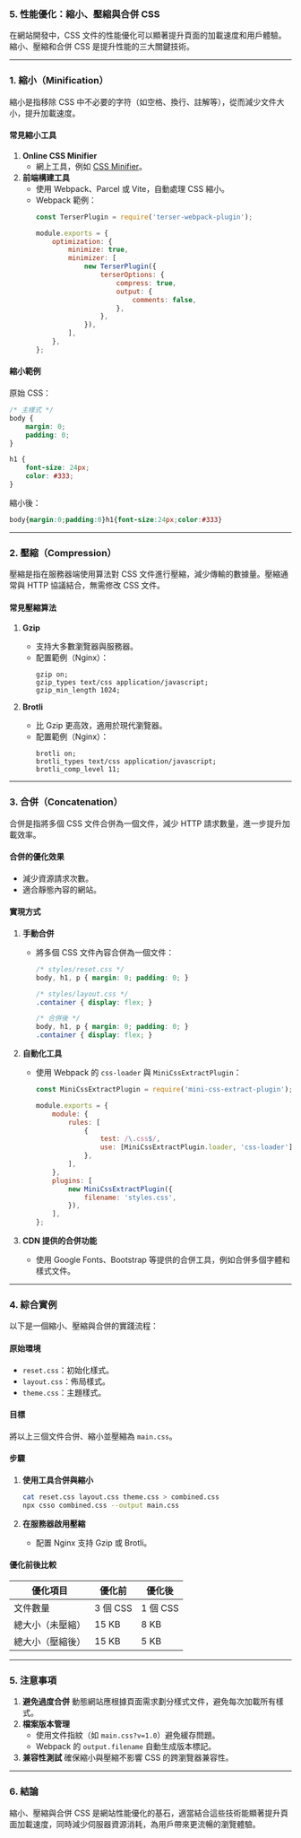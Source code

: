 ### **5. 性能優化：縮小、壓縮與合併 CSS**

在網站開發中，CSS 文件的性能優化可以顯著提升頁面的加載速度和用戶體驗。縮小、壓縮和合併 CSS 是提升性能的三大關鍵技術。

---

### **1. 縮小（Minification）**

縮小是指移除 CSS 中不必要的字符（如空格、換行、註解等），從而減少文件大小，提升加載速度。

#### **常見縮小工具**
1. **Online CSS Minifier**
   - 網上工具，例如 [CSS Minifier](https://cssminifier.com/)。
2. **前端構建工具**
   - 使用 Webpack、Parcel 或 Vite，自動處理 CSS 縮小。
   - Webpack 範例：
     ```javascript
     const TerserPlugin = require('terser-webpack-plugin');

     module.exports = {
         optimization: {
             minimize: true,
             minimizer: [
                 new TerserPlugin({
                     terserOptions: {
                         compress: true,
                         output: {
                             comments: false,
                         },
                     },
                 }),
             ],
         },
     };
     ```

#### **縮小範例**
原始 CSS：
```css
/* 主樣式 */
body {
    margin: 0;
    padding: 0;
}

h1 {
    font-size: 24px;
    color: #333;
}
```

縮小後：
```css
body{margin:0;padding:0}h1{font-size:24px;color:#333}
```

---

### **2. 壓縮（Compression）**

壓縮是指在服務器端使用算法對 CSS 文件進行壓縮，減少傳輸的數據量。壓縮通常與 HTTP 協議結合，無需修改 CSS 文件。

#### **常見壓縮算法**
1. **Gzip**
   - 支持大多數瀏覽器與服務器。
   - 配置範例（Nginx）：
     ```nginx
     gzip on;
     gzip_types text/css application/javascript;
     gzip_min_length 1024;
     ```

2. **Brotli**
   - 比 Gzip 更高效，適用於現代瀏覽器。
   - 配置範例（Nginx）：
     ```nginx
     brotli on;
     brotli_types text/css application/javascript;
     brotli_comp_level 11;
     ```

---

### **3. 合併（Concatenation）**

合併是指將多個 CSS 文件合併為一個文件，減少 HTTP 請求數量，進一步提升加載效率。

#### **合併的優化效果**
- 減少資源請求次數。
- 適合靜態內容的網站。

#### **實現方式**
1. **手動合併**
   - 將多個 CSS 文件內容合併為一個文件：
     ```css
     /* styles/reset.css */
     body, h1, p { margin: 0; padding: 0; }

     /* styles/layout.css */
     .container { display: flex; }

     /* 合併後 */
     body, h1, p { margin: 0; padding: 0; }
     .container { display: flex; }
     ```

2. **自動化工具**
   - 使用 Webpack 的 `css-loader` 與 `MiniCssExtractPlugin`：
     ```javascript
     const MiniCssExtractPlugin = require('mini-css-extract-plugin');

     module.exports = {
         module: {
             rules: [
                 {
                     test: /\.css$/,
                     use: [MiniCssExtractPlugin.loader, 'css-loader'],
                 },
             ],
         },
         plugins: [
             new MiniCssExtractPlugin({
                 filename: 'styles.css',
             }),
         ],
     };
     ```

3. **CDN 提供的合併功能**
   - 使用 Google Fonts、Bootstrap 等提供的合併工具，例如合併多個字體和樣式文件。

---

### **4. 綜合實例**

以下是一個縮小、壓縮與合併的實踐流程：

#### **原始環境**
- `reset.css`：初始化樣式。
- `layout.css`：佈局樣式。
- `theme.css`：主題樣式。

#### **目標**
將以上三個文件合併、縮小並壓縮為 `main.css`。

#### **步驟**
1. **使用工具合併與縮小**
   ```bash
   cat reset.css layout.css theme.css > combined.css
   npx csso combined.css --output main.css
   ```

2. **在服務器啟用壓縮**
   - 配置 Nginx 支持 Gzip 或 Brotli。

#### **優化前後比較**
| 優化項目          | 優化前       | 優化後       |
|-------------------|-------------|-------------|
| 文件數量          | 3 個 CSS    | 1 個 CSS    |
| 總大小（未壓縮） | 15 KB       | 8 KB        |
| 總大小（壓縮後） | 15 KB       | 5 KB        |

---

### **5. 注意事項**
1. **避免過度合併**
   動態網站應根據頁面需求劃分樣式文件，避免每次加載所有樣式。
2. **檔案版本管理**
   - 使用文件指紋（如 `main.css?v=1.0`）避免緩存問題。
   - Webpack 的 `output.filename` 自動生成版本標記。
3. **兼容性測試**
   確保縮小與壓縮不影響 CSS 的跨瀏覽器兼容性。

---

### **6. 結論**
縮小、壓縮與合併 CSS 是網站性能優化的基石，適當結合這些技術能顯著提升頁面加載速度，同時減少伺服器資源消耗，為用戶帶來更流暢的瀏覽體驗。